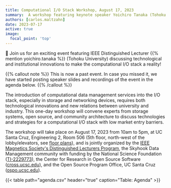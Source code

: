 ```yaml
---
title: Computational I/O Stack Workshop, August 17, 2023
summary:  A workshop featuring keynote speaker Yoichiro Tanaka (Tohoku University) that will take place from 10am to 3pm (PT), at UC Santa Cruz in the Engineering 2 Building, Room 506 (5th floor, north-west of the lobby/elevators, see [floor plans](https://facilities.soe.ucsc.edu/floor-plans)).
authors: [carlos.maltzahn]
date: 2023-07-17
active: true
image:
  focal_point: 'top'
---
```


👋 Join us for an exciting event featuring IEEE Distinguished Lecturer {{% mention yoichiro.tanaka %}} (Tohoku University) discussing technological and institutional innovations to make the computational I/O stack a reality!

{{% callout note %}}
This is now a past event. In case you missed it, we have started posting speaker slides and recordings of the event in the agenda below.
{{% /callout %}}

The introduction of computational data management services into the I/O stack, especially in storage and networking devices, requires both technological innovations and new relations between university and industry. This one-day workshop will convene experts from storage systems, open source, and community architecture to discuss technologies and strategies for a computational I/O stack with low market entry barriers.

The workshop will take place on August 17, 2023 from 10am to 5pm, at UC Santa Cruz, Engineering 2, Room 506 (5th floor, north-west of the lobby/elevators, see [floor plans](https://facilities.soe.ucsc.edu/floor-plans)), and is jointly organized by the [IEEE Magnetics Society's Distinguished Lecturers Program][web-ieee-lecturers], the Skyhook Data Management community with funding by the National Science Foundation ([TI-2229773][web-nsf-award]), the Center for Research in Open Source Software ([cross.ucsc.edu][web-cross]), and the Open Source Program Office, UC Santa Cruz ([ospo.ucsc.edu][web-ospo]). 

{{< table path="agenda.csv" header="true" caption="Table:  Agenda" >}}


<!-- Resources -->
[web-ieee-lecturers]: https://ieeemagnetics.org/membership/educational-outreach/distinguished-lecturers
[web-nsf-award]:      https://www.nsf.gov/awardsearch/showAward?AWD_ID=2229773
[web-cross]:          https://cross.ucsc.edu
[web-ospo]:           https://ospo.ucsc.edu
